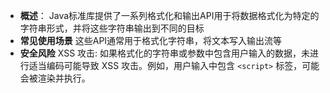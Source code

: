 - **概述**：
    Java标准库提供了一系列格式化和输出API用于将数据格式化为特定的字符串形式，并将这些字符串输出到不同的目标
- **常见使用场景**
    这些API通常用于格式化字符串，将文本写入输出流等
- **安全风险**
    XSS 攻击: 如果格式化的字符串或参数中包含用户输入的数据，未进行适当编码可能导致 XSS 攻击。例如，用户输入中包含 `<script>` 标签，可能会被渲染并执行。